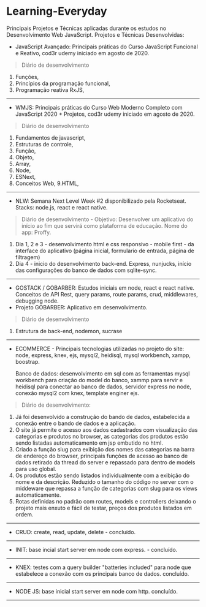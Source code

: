 # Learning-Everyday
Principais Projetos e Técnicas aplicadas durante os estudos no Desenvolvimento Web JavaScript.
Projetos e Técnicas Desenvolvidas:

- JavaScript Avançado: Principais práticas do Curso JavaScript Funcional e Reativo, cod3r udemy iniciado em agosto de 2020.
>Diário de desenvolvimento
1. Funções,
3. Princípios da programação funcional,
4. Programação reativa RxJS,
______

- WMJS: Principais práticas do Curso Web Moderno Completo com JavaScript 2020 + Projetos, cod3r udemy iniciado em agosto de 2020.
>Diário de desenvolvimento
1. Fundamentos de javascript,
2. Estruturas de controle,
3. Função,
4. Objeto,
5. Array,
6. Node,
7. ESNext,
8. Conceitos Web,
9.HTML,
______

- NLW: Semana Next Level Week #2 disponibilizado pela Rocketseat. Stacks: node.js, react e react native.
>Diário de desenvolvimento - Objetivo: Desenvolver um aplicativo do início ao fim que servirá como plataforma de educação. Nome do app: Proffy.

1. Dia 1, 2 e 3 - desenvolvimento html e css responsivo - mobile first - da interface do aplicativo (página inicial, formulario de entrada, página de filtragem)
2. Dia 4 - inicio do desenvolvimento back-end. Express, nunjucks, início das configurações do banco de dados com sqlite-sync.
______

- GOSTACK / GOBARBER: Estudos iniciais em node, react e react native.
Conceitos de API Rest, query params, route params, crud, middlewares, debugging node.
- Projeto GOBARBER: Aplicativo em desenvolvimento.
>Diário de desenvolvimento
1. Estrutura de back-end, nodemon, sucrase
______

- ECOMMERCE - Principais tecnologias utilizadas no projeto do site: node, express, knex, ejs, mysql2, heidisql, mysql workbench, xampp, boostrap.

  Banco de dados: desenvolvimento em sql com as ferramentas mysql workbench para criação do model do banco, xammp para servir e heidisql para conectar ao banco de dados,           servidor express no node, conexão mysql2 com knex, template enginer ejs.
    
>Diário de desenvolvimento:
1. Já foi desenvolvido a construção do bando de dados, estabelecida a conexão entre o bando de dados e a aplicação.
2. O site já permite o acesso aos dados cadastrados com visualização das categorias e produtos no browser, as categorias dos produtos estão sendo listadas automaticamento em jsp embutido no html.
3. Criado a função slug para exibição dos nomes das categorias na barra de endereço do browser, principais funções de acesso ao banco de dados retirado da thread do server e repassado para dentro de models para uso global.
4. Os produtos estão sendo listados individualmente com a exibição do nome e da descrição. Reduzido o tamanho do código no server com o middeware que repassa a função de categorias com slug para os views automaticamente.
5. Rotas definidas no padrão com routes, models e controllers deixando o projeto mais enxuto e fácil de testar, preços dos produtos listados em ordem.
______

- CRUD: create, read, update, delete - concluído.
______
  
- INIT: base incial start server em node com express. - concluído.
______

- KNEX: testes com a query builder "batteries included" para node que estabelece a conexão com os principais banco de dados. concluído.
______

- NODE JS: base inicial start server em node com http. concluído.
______
